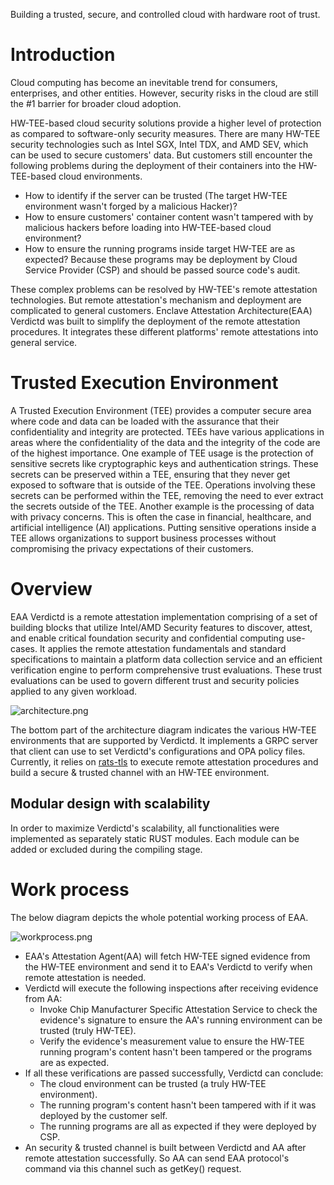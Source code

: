 
Building a trusted, secure, and controlled cloud with hardware root of trust.

# Introduction

Cloud computing has become an inevitable trend for consumers, enterprises, and other entities. However, security risks in the cloud are still the #1 barrier for broader cloud adoption.

HW-TEE-based cloud security solutions provide a higher level of protection as compared to software-only security measures. 
There are many HW-TEE security technologies such as Intel SGX, Intel TDX, and AMD SEV, which can be used to secure customers' data.
But customers still encounter the following problems during the deployment of their containers into the HW-TEE-based cloud environments.
- How to identify if the server can be trusted (The target HW-TEE environment wasn't forged by a malicious Hacker)?
- How to ensure customers' container content wasn't tampered with by malicious hackers before loading into HW-TEE-based cloud environment?
- How to ensure the running programs inside target HW-TEE are as expected? Because these programs may be deployment by Cloud Service Provider (CSP) and should be passed source code's audit.

These complex problems can be resolved by HW-TEE's remote attestation technologies. But remote attestation's mechanism and deployment are complicated to general customers.
Enclave Attestation Architecture(EAA) Verdictd was built to simplify the deployment of the remote attestation procedures. It integrates these different platforms' remote attestations into general service.

# Trusted Execution Environment

A Trusted Execution Environment (TEE) provides a computer secure area where code and data can be loaded with the assurance that their confidentiality and integrity are protected. 
TEEs have various applications in areas where the confidentiality of the data and the integrity of the code are of the highest importance. 
One example of TEE usage is the protection of sensitive secrets like cryptographic keys and authentication strings. 
These secrets can be preserved within a TEE, ensuring that they never get exposed to software that is outside of the TEE. 
Operations involving these secrets can be performed within the TEE, removing the need to ever extract the secrets outside of the TEE. 
Another example is the processing of data with privacy concerns. This is often the case in financial, healthcare, and artificial intelligence (AI) applications. 
Putting sensitive operations inside a TEE allows organizations to support business processes without compromising the privacy expectations of their customers.

# Overview

EAA Verdictd is a remote attestation implementation comprising of a set of building blocks that utilize Intel/AMD Security features to discover, attest, and enable critical foundation security and confidential computing use-cases. 
It applies the remote attestation fundamentals and standard specifications to maintain a platform data collection service and an efficient verification engine to perform comprehensive trust evaluations. 
These trust evaluations can be used to govern different trust and security policies applied to any given workload.

![architecture.png](architecture.png)

The bottom part of the architecture diagram indicates the various HW-TEE environments that are supported by Verdictd.
It implements a GRPC server that client can use to set Verdictd's configurations and OPA policy files.
Currently, it relies on [rats-tls](https://github.com/inclavare-containers/rats-tls) to execute remote attestation procedures and build a secure & trusted channel with an HW-TEE environment.

## Modular design with scalability

In order to maximize Verdictd's scalability, all functionalities were implemented as separately static RUST modules. Each module can be added or excluded during the compiling stage.

# Work process

The below diagram depicts the whole potential working process of EAA.

![workprocess.png](workprocess.png)

- EAA's Attestation Agent(AA) will fetch HW-TEE signed evidence from the HW-TEE environment and send it to EAA's Verdictd to verify when remote attestation is needed.
- Verdictd will execute the following inspections after receiving evidence from AA:
  - Invoke Chip Manufacturer Specific Attestation Service to check the evidence's signature to ensure the AA's running environment can be trusted (truly HW-TEE).
  - Verify the evidence's measurement value to ensure the HW-TEE running program's content hasn't been tampered or the programs are as expected.
- If all these verifications are passed successfully, Verdictd can conclude:
  - The cloud environment can be trusted (a truly HW-TEE environment).
  - The running program's content hasn't been tampered with if it was deployed by the customer self.
  - The running programs are all as expected if they were deployed by CSP.
- An security & trusted channel is built between Verdictd and AA after remote attestation successfully. So AA can send EAA protocol's command via this channel such as getKey() request.